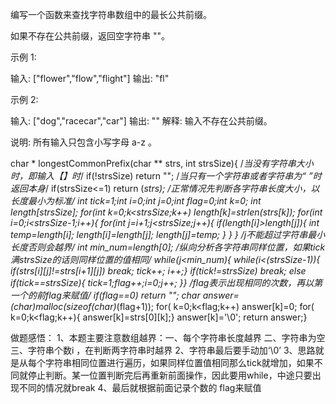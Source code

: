编写一个函数来查找字符串数组中的最长公共前缀。

如果不存在公共前缀，返回空字符串 ""。

示例 1:

输入: ["flower","flow","flight"]
输出: "fl"

示例 2:

输入: ["dog","racecar","car"]
输出: ""
解释: 输入不存在公共前缀。

说明:
所有输入只包含小写字母 a-z 。




char * longestCommonPrefix(char ** strs, int strsSize){
/*当没有字符串大小时，即输入【】时*/
    if(!strsSize)
    return "";
/*当只有一个字符串或者字符串为“ ”时返回本身*/
    if(strsSize<=1)
    return (*strs);
/*正常情况先判断各字符串长度大小，以长度最小为标准*/
    int tick=1;int i=0;int j=0;int flag=0;int k=0;
    int length[strsSize];
    for(int k=0;k<strsSize;k++)
    length[k]=strlen(strs[k]);
    for(int i=0;i<strsSize-1;i++){
        for(int j=i+1;j<strsSize;j++){
            if(length[i]>length[j]){
                int temp=length[i];
                length[i]=length[j];
                length[j]=temp;
            }
        }
    }
/*j不能超过字符串最小长度否则会越界*/
    int min_num=length[0];
/*纵向分析各字符串同样位置，如果tick满strsSize的话则同样位置的值相同*/
       while(j<min_num){
    while(i<(strsSize-1)){
        if(strs[i][j]!=strs[i+1][j])
        break;
        tick++;
        i++;}
    if(tick!=strsSize)
        break;
    else if(tick==strsSize){
        tick=1;flag++;i=0;j++;
    }}
  /*flag表示出现相同的次数，再以第一个的前flag来赋值*/
    if(flag==0)
    return "";
        char *answer=(char*)malloc(sizeof(char)*(flag+1));
        for( k=0;k<flag;k++)
        answer[k]=0;
        for( k=0;k<flag;k++){
            answer[k]=strs[0][k];}
            answer[k]='\0';
            return answer;}



做题感悟：
1、本题主要注意数组越界：一、每个字符串长度越界  二、字符串为空  三、字符串个数i ，在判断两字符串时越界
2、字符串最后要手动加‘\0’
3、思路就是从每个字符串相同位置进行遍历，如果同样位置值相同那么tick就增加，如果不同就停止判断。某一位置判断完后再重新前面操作，因此要用while，中途只要出现不同的情况就break
4、最后就根据前面记录个数的 flag来赋值
